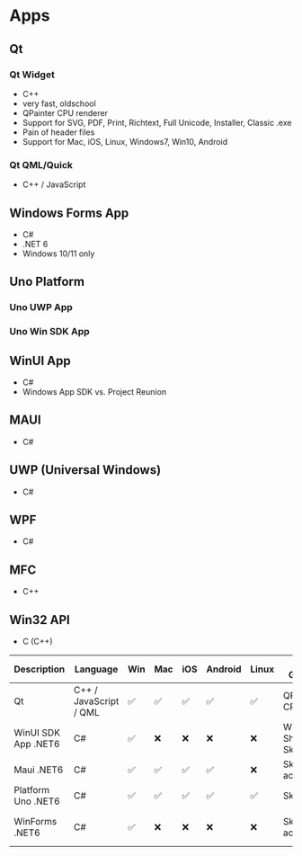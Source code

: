 # Apps


## Qt

### Qt Widget
- C++
- very fast, oldschool
- QPainter CPU renderer
- Support for SVG, PDF, Print, Richtext, Full Unicode, Installer, Classic .exe
- Pain of header files
- Support for Mac, iOS, Linux, Windows7, Win10, Android

### Qt QML/Quick
- C++ / JavaScript


## Windows Forms App
- C#
- .NET 6
- Windows 10/11 only

## Uno Platform
### Uno UWP App

### Uno Win SDK App

## WinUI App
- C#
- Windows App SDK vs. Project Reunion

## MAUI
- C#

## UWP (Universal Windows)
- C#

## WPF
- C#

## MFC
- C++

## Win32 API
- C (C++)

|Description|Language|Win|Mac|iOS|Android|Linux|2D Graphics|3D graphics|Lizenz|Datagrid|Checkable-Treeview|Tabs|Expander|Richtext|PrintPreview|SVG export|PDF export|Word export|Excel export
|---|---|---|---|---|---|---|---|---|---|---|---|---|---|---|---|---|---|---|---
|Qt |C++ / JavaScript / QML|:white_check_mark:|:white_check_mark:|:white_check_mark:|:white_check_mark:|:white_check_mark:|QPainter CPU (fast)|Qt3D wrapper GPU|TODO|TODO|TODO|TODO|TODO|TODO|TODO|TODO|TODO|TODO|TODO
|WinUI SDK App .NET6|C# |:white_check_mark:|:x:|:x:|:x:|:x:|Win2D API, Shapes, Skia? :grey_question:|:grey_question:|TODO|TODO|TODO|TODO|TODO|TODO|TODO|TODO|TODO|TODO|TODO
|Maui .NET6|C# |:white_check_mark:|:white_check_mark:|:white_check_mark:|:white_check_mark:|:x:|Skia GPU accelerated|:grey_question:|TODO|TODO|TODO|TODO|TODO|TODO|TODO|TODO|TODO|TODO|TODO
|Platform Uno .NET6|C# |:white_check_mark:|:white_check_mark:|:white_check_mark:|:white_check_mark:|:white_check_mark:|Skia? :grey_question:|:grey_question:|TODO|TODO|TODO|TODO|TODO|TODO|TODO|TODO|TODO|TODO|TODO
|WinForms .NET6 |C# |:white_check_mark:|:x:|:x:|:x:|:x:|Skia accelerated|OpenTK? SharpGL :grey_question:|TODO|TODO|TODO|TODO|TODO|TODO|TODO|TODO|TODO|TODO|TODO


